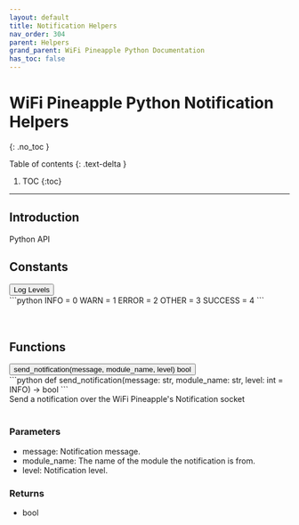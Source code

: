 ```yaml
---
layout: default
title: Notification Helpers
nav_order: 304
parent: Helpers
grand_parent: WiFi Pineapple Python Documentation
has_toc: false
---
```


<link rel="stylesheet" href="../../../../../assets/css/endpoints.css">

# WiFi Pineapple Python Notification Helpers
{: .no_toc }

Table of contents
{: .text-delta }
1. TOC
{:toc}
---

## Introduction
Python API

## Constants
<button type="button" class="endpoint-collapsible">
<span class="api-name">Log Levels</span>
</span>
</button>
<div class="endpoint-content">
<div markdown="1">
```python
INFO = 0
WARN = 1
ERROR = 2
OTHER = 3
SUCCESS = 4
```
</div>
<br/><br/>
</div>

## Functions
<button type="button" class="endpoint-collapsible">
<span class="api-name">send_notification(message, module_name, level)</span>
<span class="api-label-container">
<span class="api-label-post">bool</span>
</span>
</button>
<div class="endpoint-content">
<div markdown="1">
```python
def send_notification(message: str, module_name: str, level: int = INFO) -> bool
```
</div>
Send a notification over the WiFi Pineapple's Notification socket
<br/><br/>
<h3>Parameters</h3>
<ul>
    <li>message: Notification message.</li>
    <li>module_name: The name of the module the notification is from.</li>
    <li>level: Notification level.</li>
</ul>
<h3>Returns</h3>
<ul>
    <li>bool</li>
</ul>
</div>

<script src="https://hak5.github.io/mk7-docs/assets/js/endpoints.js"></script>
<script>addHandlers();</script>
